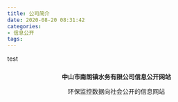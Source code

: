 ```yaml
---
title: 公司简介
date: 2020-08-20 08:31:42
categories: 
- 信息公开
tags: 
---
```


test
### 
**<center> 中山市南朗镇水务有限公司信息公开网站 </center>**

<center>环保监控数据向社会公开的信息网站  </center>